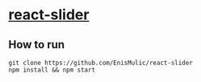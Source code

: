 # [react-slider](https://enismulic.github.io/react-slider/)

## How to run

```
git clone https://github.com/EnisMulic/react-slider
npm install && npm start
```
